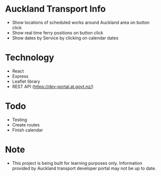# Auckland Transport Info

- Show locations of scheduled works around Auckland area on button click
- Show real time ferry positions on button click
- Show dates by Service by clicking on calendar dates


# Technology

- React
- Express
- Leaflet library
- REST API (https://dev-portal.at.govt.nz/)


# Todo

- Testing
- Create routes
- Finish calendar


# Note

- This project is being built for learning purposes only. Information provided by Auckland transport developer portal may not be up to date. 